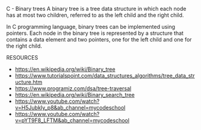 C - Binary trees
A binary tree is a tree data structure in which each node has at most two children, referred to as the left child and the right child.

In C programming language, binary trees can be implemented using pointers. Each node in the binary tree is represented by a structure that contains a data element and two pointers, one for the left child and one for the right child.

RESOURCES
* https://en.wikipedia.org/wiki/Binary_tree
* https://www.tutorialspoint.com/data_structures_algorithms/tree_data_structure.htm
* https://www.programiz.com/dsa/tree-traversal
* https://en.wikipedia.org/wiki/Binary_search_tree
* https://www.youtube.com/watch?v=H5JubkIy_p8&ab_channel=mycodeschool
* https://www.youtube.com/watch?v=pYT9F8_LFTM&ab_channel=mycodeschool
